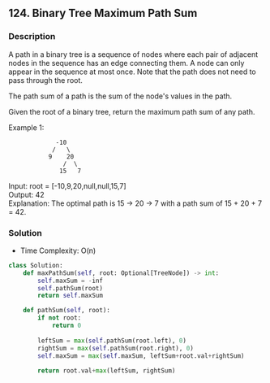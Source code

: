 ## 124. Binary Tree Maximum Path Sum

### Description

A path in a binary tree is a sequence of nodes where each pair of adjacent nodes in the sequence has an edge connecting them. A node can only appear in the sequence at most once. Note that the path does not need to pass through the root.

The path sum of a path is the sum of the node's values in the path.

Given the root of a binary tree, return the maximum path sum of any path.

Example 1:  
```
             -10  
            /   \  
           9    20  
               /  \
              15   7 
```
Input: root = [-10,9,20,null,null,15,7]  
Output: 42  
Explanation: The optimal path is 15 -> 20 -> 7 with a path sum of 15 + 20 + 7 = 42.  

### Solution
* Time Complexity: O(n)

```python
class Solution:
    def maxPathSum(self, root: Optional[TreeNode]) -> int:
        self.maxSum = -inf
        self.pathSum(root)
        return self.maxSum

    def pathSum(self, root):
        if not root:
            return 0
        
        leftSum = max(self.pathSum(root.left), 0)
        rightSum = max(self.pathSum(root.right), 0)
        self.maxSum = max(self.maxSum, leftSum+root.val+rightSum)
        
        return root.val+max(leftSum, rightSum)
```